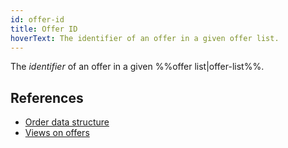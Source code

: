 ```yaml
---
id: offer-id
title: Offer ID
hoverText: The identifier of an offer in a given offer list.
---
```


The _identifier_ of an offer in a given %%offer list|offer-list%%. 

## References
* [Order data structure](../protocol/technical-references/taking-and-making-offers/reactive-offer/offer-data-structures.md#mgvlibsingleorder)
* [Views on offers](../protocol/technical-references/taking-and-making-offers/views-on-offers.md)